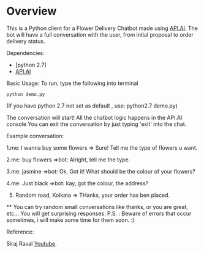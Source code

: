 Overview
====
This is a Python client for a Flower Delivery Chatbot made using [API.AI](http://www.api.ai). The bot will have a full conversation with the user, from intial proposal to order delivery status. 



Dependencies:
- [python 2.7]
- [API.AI](https://github.com/api-ai/api-ai-python)

Basic Usage:
To run, type the following into terminal

`python demo.py `

(If you have python 2.7 not set as default , use: python2.7 demo.py)

The conversation will start! All the chatbot logic happens in the API.AI console You can exit the conversation by just typing 'exit' into the chat. 

Example conversation:

1.me: I wanna buy some flowers
=> Sure! Tell me the type of flowers u want.

2.me: buy flowers
=>bot: Alright, tell me the type.

3.me: jasmine
=>bot: Ok, Got it! What should be the colour of your flowers?


4.me: Just black
=>bot: kay, got the colour, the address?

5. Random road, Kolkata
=> THanks, your order has ben placed.


** You can try random small conversations like thanks, or you are great, etc... 
You will get surprising responses.
P.S. : Beware of errors that occur sometimes, i will make some time for them soon. :) 

Reference:

Siraj Raval
[Youtube](https://www.youtube.com/watch?v=c6R3EjMQ7H0).
